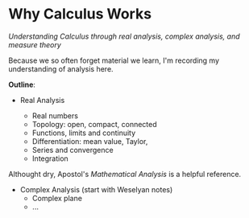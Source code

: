 # Why Calculus Works

_Understanding Calculus through real analysis, complex analysis, and measure theory_

Because we so often forget material we learn, I'm recording my understanding of analysis here.

**Outline**:

* Real Analysis

  * Real numbers
  * Topology: open, compact, connected
  * Functions, limits and continuity
  * Differentiation: mean value, Taylor,
  * Series and convergence
  * Integration


Althought dry, Apostol's _Mathematical Analysis_ is a helpful reference.

* Complex Analysis (start with Weselyan notes)
  * Complex plane
  * ...


